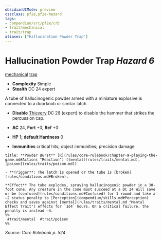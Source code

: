 ```yaml
---
obsidianUIMode: preview
cssclass: pf2e,pf2e-hazard
tags:
- compendium/src/pf2e/crb
- trait/mechanical
- trait/trap
aliases: ["Hallucination Powder Trap"]
---
```

# Hallucination Powder Trap *Hazard 6*  
[mechanical](rules/traits/mechanical.md "Mechanical Hazard Trait")  [trap](rules/traits/trap.md "Trap Hazard Trait")  

- **Complexity** Simple
- **Stealth** DC 24 expert  

A tube of hallucinogenic powder armed with a miniature explosive is connected to a doorknob or similar latch.

- **Disable** [Thievery](compendium/skills.md#Thievery) DC 26 (expert) to disable the hammer that strikes the percussion cap.  

- **AC** 24, **Fort** +0, **Ref** +0
- **HP** 1; **default Hardness** 0
- **Immunities** critical hits; object immunities; precision damage

```ad-embed-ability
title: **Powder Burst** [R](rules/core-rulebook/chapter-9-playing-the-game.md#Actions "Reaction") ([mental](rules/traits/mental.md), [poison](rules/traits/poison.md))

- **Trigger**: The latch is opened or the tube is [broken](rules/conditions.md#Broken).

**Effect** The tube explodes, spraying hallucinogenic powder in a 30-foot cone. Any creature in the cone must succeed at a DC 24 Will save or be [confused](rules/conditions.md#Confused) for 1 round and take a –2 status penalty to [Perception](compendium/skills.md#Perception) checks and saves against [mental](rules/traits/mental.md "Mental Effect Trait") effects for `1d4` hours. On a critical failure, the penalty is instead –4.  
%%
 #trait/mental  #trait/poison 
%%
```

*Source: Core Rulebook p. 524*